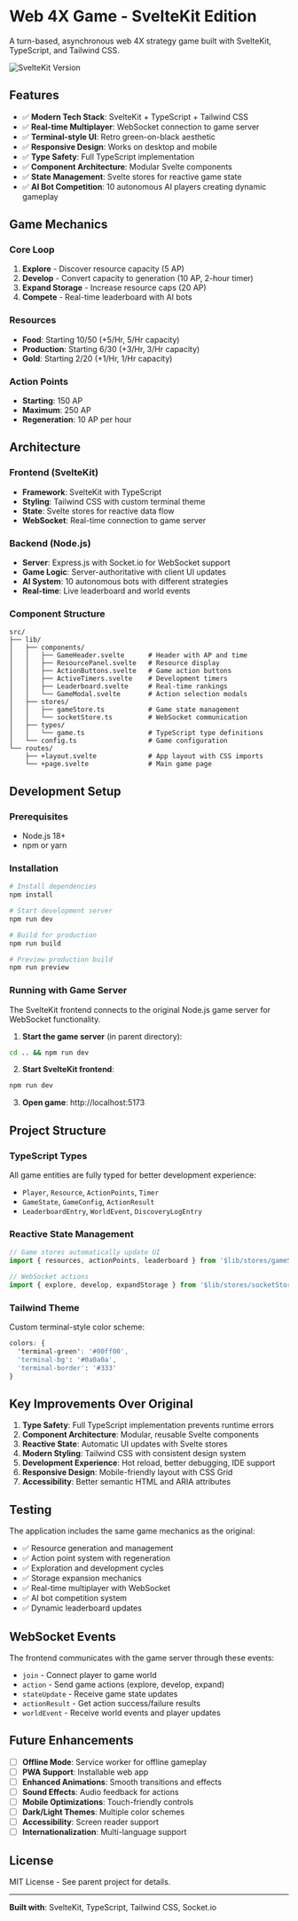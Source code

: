 # Web 4X Game - SvelteKit Edition

A turn-based, asynchronous web 4X strategy game built with SvelteKit, TypeScript, and Tailwind CSS.

![SvelteKit Version](screenshots/sveltekit-initial.png)

## Features

- ✅ **Modern Tech Stack**: SvelteKit + TypeScript + Tailwind CSS
- ✅ **Real-time Multiplayer**: WebSocket connection to game server
- ✅ **Terminal-style UI**: Retro green-on-black aesthetic
- ✅ **Responsive Design**: Works on desktop and mobile
- ✅ **Type Safety**: Full TypeScript implementation
- ✅ **Component Architecture**: Modular Svelte components
- ✅ **State Management**: Svelte stores for reactive game state
- ✅ **AI Bot Competition**: 10 autonomous AI players creating dynamic gameplay

## Game Mechanics

### Core Loop
1. **Explore** - Discover resource capacity (5 AP)
2. **Develop** - Convert capacity to generation (10 AP, 2-hour timer)
3. **Expand Storage** - Increase resource caps (20 AP)
4. **Compete** - Real-time leaderboard with AI bots

### Resources
- **Food**: Starting 10/50 (+5/Hr, 5/Hr capacity)
- **Production**: Starting 6/30 (+3/Hr, 3/Hr capacity)  
- **Gold**: Starting 2/20 (+1/Hr, 1/Hr capacity)

### Action Points
- **Starting**: 150 AP
- **Maximum**: 250 AP
- **Regeneration**: 10 AP per hour

## Architecture

### Frontend (SvelteKit)
- **Framework**: SvelteKit with TypeScript
- **Styling**: Tailwind CSS with custom terminal theme
- **State**: Svelte stores for reactive data flow
- **WebSocket**: Real-time connection to game server

### Backend (Node.js)
- **Server**: Express.js with Socket.io for WebSocket support
- **Game Logic**: Server-authoritative with client UI updates
- **AI System**: 10 autonomous bots with different strategies
- **Real-time**: Live leaderboard and world events

### Component Structure
```
src/
├── lib/
│   ├── components/
│   │   ├── GameHeader.svelte      # Header with AP and time
│   │   ├── ResourcePanel.svelte   # Resource display
│   │   ├── ActionButtons.svelte   # Game action buttons
│   │   ├── ActiveTimers.svelte    # Development timers
│   │   ├── Leaderboard.svelte     # Real-time rankings
│   │   └── GameModal.svelte       # Action selection modals
│   ├── stores/
│   │   ├── gameStore.ts           # Game state management
│   │   └── socketStore.ts         # WebSocket communication
│   ├── types/
│   │   └── game.ts                # TypeScript type definitions
│   └── config.ts                  # Game configuration
└── routes/
    ├── +layout.svelte             # App layout with CSS imports
    └── +page.svelte               # Main game page
```

## Development Setup

### Prerequisites
- Node.js 18+ 
- npm or yarn

### Installation
```bash
# Install dependencies
npm install

# Start development server
npm run dev

# Build for production
npm run build

# Preview production build
npm run preview
```

### Running with Game Server
The SvelteKit frontend connects to the original Node.js game server for WebSocket functionality.

1. **Start the game server** (in parent directory):
```bash
cd .. && npm run dev
```

2. **Start SvelteKit frontend**:
```bash
npm run dev
```

3. **Open game**: http://localhost:5173

## Project Structure

### TypeScript Types
All game entities are fully typed for better development experience:
- `Player`, `Resource`, `ActionPoints`, `Timer`
- `GameState`, `GameConfig`, `ActionResult`
- `LeaderboardEntry`, `WorldEvent`, `DiscoveryLogEntry`

### Reactive State Management
```typescript
// Game stores automatically update UI
import { resources, actionPoints, leaderboard } from '$lib/stores/gameStore.js';

// WebSocket actions
import { explore, develop, expandStorage } from '$lib/stores/socketStore.js';
```

### Tailwind Theme
Custom terminal-style color scheme:
```css
colors: {
  'terminal-green': '#00ff00',
  'terminal-bg': '#0a0a0a', 
  'terminal-border': '#333'
}
```

## Key Improvements Over Original

1. **Type Safety**: Full TypeScript implementation prevents runtime errors
2. **Component Architecture**: Modular, reusable Svelte components
3. **Reactive State**: Automatic UI updates with Svelte stores
4. **Modern Styling**: Tailwind CSS with consistent design system
5. **Development Experience**: Hot reload, better debugging, IDE support
6. **Responsive Design**: Mobile-friendly layout with CSS Grid
7. **Accessibility**: Better semantic HTML and ARIA attributes

## Testing

The application includes the same game mechanics as the original:
- ✅ Resource generation and management
- ✅ Action point system with regeneration
- ✅ Exploration and development cycles
- ✅ Storage expansion mechanics
- ✅ Real-time multiplayer with WebSocket
- ✅ AI bot competition system
- ✅ Dynamic leaderboard updates

## WebSocket Events

The frontend communicates with the game server through these events:
- `join` - Connect player to game world
- `action` - Send game actions (explore, develop, expand)
- `stateUpdate` - Receive game state updates
- `actionResult` - Get action success/failure results
- `worldEvent` - Receive world events and player updates

## Future Enhancements

- [ ] **Offline Mode**: Service worker for offline gameplay
- [ ] **PWA Support**: Installable web app
- [ ] **Enhanced Animations**: Smooth transitions and effects
- [ ] **Sound Effects**: Audio feedback for actions
- [ ] **Mobile Optimizations**: Touch-friendly controls
- [ ] **Dark/Light Themes**: Multiple color schemes
- [ ] **Accessibility**: Screen reader support
- [ ] **Internationalization**: Multi-language support

## License

MIT License - See parent project for details.

---

**Built with**: SvelteKit, TypeScript, Tailwind CSS, Socket.io